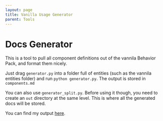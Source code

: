 ```yaml
---
layout: page
title: Vanilla Usage Generator
parent: Tools
---
```


# Docs Generator

This is a tool to pull all component definitions out of the vannila Behavior Pack, and format them nicely.

Just drag `generator.py` into a folder full of entities (such as the vannila entities folder) and run `python generator.py`. The output is stored in `components.md`

You can also use `generator_split.py`. Before using it though, you need to create an `out` directory at the same level. This is where all the generated docs will be stored.

You can find my output [here](../../knowledge/vanilla_components/).
